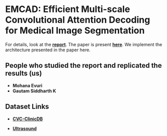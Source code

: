 # EMCAD: Efficient Multi-scale Convolutional Attention Decoding for Medical Image Segmentation

For details, look at the [**report**](Presentation.pdf). The paper is present [**here**](EMCAD.pdf). We implement the architecture presented in the paper here.

## People who studied the report and replicated the results (us)

- **Mohana Evuri**
- **Gautam Siddharth K**

## Dataset Links

- [**CVC-ClinicDB**](https://www.kaggle.com/datasets/balraj98/cvcclinicdb)

- [**Ultrasound**](https://www.kaggle.com/datasets/aryashah2k/breast-ultrasound-images-dataset)
